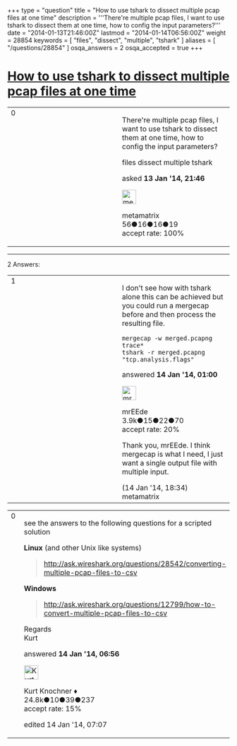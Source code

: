 +++
type = "question"
title = "How to use tshark to dissect multiple pcap files at one time"
description = '''There&#x27;re multiple pcap files, I want to use tshark to dissect them at one time, how to config the input parameters?'''
date = "2014-01-13T21:46:00Z"
lastmod = "2014-01-14T06:56:00Z"
weight = 28854
keywords = [ "files", "dissect", "multiple", "tshark" ]
aliases = [ "/questions/28854" ]
osqa_answers = 2
osqa_accepted = true
+++

<div class="headNormal">

# [How to use tshark to dissect multiple pcap files at one time](/questions/28854/how-to-use-tshark-to-dissect-multiple-pcap-files-at-one-time)

</div>

<div id="main-body">

<div id="askform">

<table id="question-table" style="width:100%;"><colgroup><col style="width: 50%" /><col style="width: 50%" /></colgroup><tbody><tr class="odd"><td style="width: 30px; vertical-align: top"><div class="vote-buttons"><div id="post-28854-score" class="post-score" title="current number of votes">0</div><div id="favorite-count" class="favorite-count"></div></div></td><td><div id="item-right"><div class="question-body"><p>There're multiple pcap files, I want to use tshark to dissect them at one time, how to config the input parameters?</p></div><div id="question-tags" class="tags-container tags">files dissect multiple tshark</div><div id="question-controls" class="post-controls"></div><div class="post-update-info-container"><div class="post-update-info post-update-info-user"><p>asked <strong>13 Jan '14, 21:46</strong></p><img src="https://secure.gravatar.com/avatar/13679628c84abac93be65773340d2589?s=32&amp;d=identicon&amp;r=g" class="gravatar" width="32" height="32" alt="metamatrix&#39;s gravatar image" /><p>metamatrix<br />
<span class="score" title="56 reputation points">56</span><span title="16 badges"><span class="badge1">●</span><span class="badgecount">16</span></span><span title="16 badges"><span class="silver">●</span><span class="badgecount">16</span></span><span title="19 badges"><span class="bronze">●</span><span class="badgecount">19</span></span><br />
<span class="accept_rate" title="Rate of the user&#39;s accepted answers">accept rate:</span> <span title="metamatrix has one accepted answer">100%</span></p></div></div><div id="comments-container-28854" class="comments-container"></div><div id="comment-tools-28854" class="comment-tools"></div><div class="clear"></div><div id="comment-28854-form-container" class="comment-form-container"></div><div class="clear"></div></div></td></tr></tbody></table>

------------------------------------------------------------------------

<div class="tabBar">

<span id="sort-top"></span>

<div class="headQuestions">

2 Answers:

</div>

</div>

<span id="28855"></span>

<div id="answer-container-28855" class="answer accepted-answer">

<table style="width:100%;"><colgroup><col style="width: 50%" /><col style="width: 50%" /></colgroup><tbody><tr class="odd"><td style="width: 30px; vertical-align: top"><div class="vote-buttons"><div id="post-28855-score" class="post-score" title="current number of votes">1</div></div></td><td><div class="item-right"><div class="answer-body"><p>I don't see how with tshark alone this can be achieved but you could run a mergecap before and then process the resulting file.</p><pre><code>mergecap -w merged.pcapng  trace* 
tshark -r merged.pcapng &quot;tcp.analysis.flags&quot;</code></pre></div><div class="answer-controls post-controls"></div><div class="post-update-info-container"><div class="post-update-info post-update-info-user"><p>answered <strong>14 Jan '14, 01:00</strong></p><img src="https://secure.gravatar.com/avatar/5500bd1decb766660522dfb347eedc49?s=32&amp;d=identicon&amp;r=g" class="gravatar" width="32" height="32" alt="mrEEde&#39;s gravatar image" /><p>mrEEde<br />
<span class="score" title="3892 reputation points"><span>3.9k</span></span><span title="15 badges"><span class="badge1">●</span><span class="badgecount">15</span></span><span title="22 badges"><span class="silver">●</span><span class="badgecount">22</span></span><span title="70 badges"><span class="bronze">●</span><span class="badgecount">70</span></span><br />
<span class="accept_rate" title="Rate of the user&#39;s accepted answers">accept rate:</span> <span title="mrEEde has 48 accepted answers">20%</span></p></div></div><div id="comments-container-28855" class="comments-container"><span id="28893"></span><div id="comment-28893" class="comment"><div id="post-28893-score" class="comment-score"></div><div class="comment-text"><p>Thank you, mrEEde. I think mergecap is what I need, I just want a single output file with multiple input.</p></div><div id="comment-28893-info" class="comment-info"><span class="comment-age">(14 Jan '14, 18:34)</span> metamatrix</div></div></div><div id="comment-tools-28855" class="comment-tools"></div><div class="clear"></div><div id="comment-28855-form-container" class="comment-form-container"></div><div class="clear"></div></div></td></tr></tbody></table>

</div>

<span id="28860"></span>

<div id="answer-container-28860" class="answer">

<table style="width:100%;"><colgroup><col style="width: 50%" /><col style="width: 50%" /></colgroup><tbody><tr class="odd"><td style="width: 30px; vertical-align: top"><div class="vote-buttons"><div id="post-28860-score" class="post-score" title="current number of votes">0</div></div></td><td><div class="item-right"><div class="answer-body"><p>see the answers to the following questions for a scripted solution</p><p><strong>Linux</strong> (and other Unix like systems)</p><blockquote><p><a href="http://ask.wireshark.org/questions/28542/converting-multiple-pcap-files-to-csv">http://ask.wireshark.org/questions/28542/converting-multiple-pcap-files-to-csv</a></p></blockquote><p><strong>Windows</strong></p><blockquote><p><a href="http://ask.wireshark.org/questions/12799/how-to-convert-multiple-pcap-files-to-csv">http://ask.wireshark.org/questions/12799/how-to-convert-multiple-pcap-files-to-csv</a></p></blockquote><p>Regards<br />
Kurt</p></div><div class="answer-controls post-controls"></div><div class="post-update-info-container"><div class="post-update-info post-update-info-user"><p>answered <strong>14 Jan '14, 06:56</strong></p><img src="https://secure.gravatar.com/avatar/23b7bf5b13bc2c98b2e8aa9869ca5d75?s=32&amp;d=identicon&amp;r=g" class="gravatar" width="32" height="32" alt="Kurt%20Knochner&#39;s gravatar image" /><p>Kurt Knochner ♦<br />
<span class="score" title="24767 reputation points"><span>24.8k</span></span><span title="10 badges"><span class="badge1">●</span><span class="badgecount">10</span></span><span title="39 badges"><span class="silver">●</span><span class="badgecount">39</span></span><span title="237 badges"><span class="bronze">●</span><span class="badgecount">237</span></span><br />
<span class="accept_rate" title="Rate of the user&#39;s accepted answers">accept rate:</span> <span title="Kurt Knochner has 344 accepted answers">15%</span> </br></p></div><div class="post-update-info post-update-info-edited"><p>edited 14 Jan '14, 07:07</p></div></div><div id="comments-container-28860" class="comments-container"></div><div id="comment-tools-28860" class="comment-tools"></div><div class="clear"></div><div id="comment-28860-form-container" class="comment-form-container"></div><div class="clear"></div></div></td></tr></tbody></table>

</div>

<div class="paginator-container-left">

</div>

</div>

</div>

